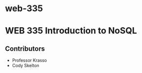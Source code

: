 # web-335

<h1>WEB 335 Introduction to NoSQL</h1>

<h2>Contributors</h2>
<ul>
    <li>Professor Krasso</li>
    <li>Cody Skelton</li>
</ul>
